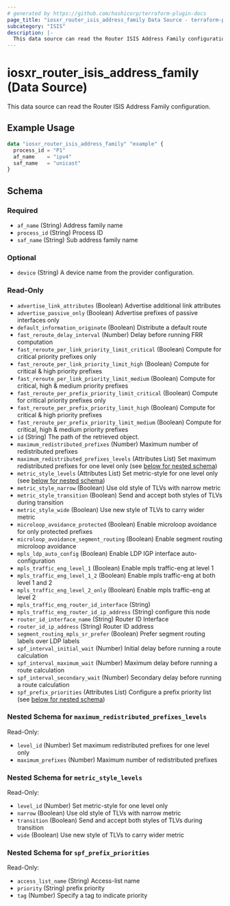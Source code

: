 ```yaml
---
# generated by https://github.com/hashicorp/terraform-plugin-docs
page_title: "iosxr_router_isis_address_family Data Source - terraform-provider-iosxr"
subcategory: "ISIS"
description: |-
  This data source can read the Router ISIS Address Family configuration.
---
```


# iosxr_router_isis_address_family (Data Source)

This data source can read the Router ISIS Address Family configuration.

## Example Usage

```terraform
data "iosxr_router_isis_address_family" "example" {
  process_id = "P1"
  af_name    = "ipv4"
  saf_name   = "unicast"
}
```

<!-- schema generated by tfplugindocs -->
## Schema

### Required

- `af_name` (String) Address family name
- `process_id` (String) Process ID
- `saf_name` (String) Sub address family name

### Optional

- `device` (String) A device name from the provider configuration.

### Read-Only

- `advertise_link_attributes` (Boolean) Advertise additional link attributes
- `advertise_passive_only` (Boolean) Advertise prefixes of passive interfaces only
- `default_information_originate` (Boolean) Distribute a default route
- `fast_reroute_delay_interval` (Number) Delay before running FRR computation
- `fast_reroute_per_link_priority_limit_critical` (Boolean) Compute for critical priority prefixes only
- `fast_reroute_per_link_priority_limit_high` (Boolean) Compute for critical & high priority prefixes
- `fast_reroute_per_link_priority_limit_medium` (Boolean) Compute for critical, high & medium priority prefixes
- `fast_reroute_per_prefix_priority_limit_critical` (Boolean) Compute for critical priority prefixes only
- `fast_reroute_per_prefix_priority_limit_high` (Boolean) Compute for critical & high priority prefixes
- `fast_reroute_per_prefix_priority_limit_medium` (Boolean) Compute for critical, high & medium priority prefixes
- `id` (String) The path of the retrieved object.
- `maximum_redistributed_prefixes` (Number) Maximum number of redistributed prefixes
- `maximum_redistributed_prefixes_levels` (Attributes List) Set maximum redistributed prefixes for one level only (see [below for nested schema](#nestedatt--maximum_redistributed_prefixes_levels))
- `metric_style_levels` (Attributes List) Set metric-style for one level only (see [below for nested schema](#nestedatt--metric_style_levels))
- `metric_style_narrow` (Boolean) Use old style of TLVs with narrow metric
- `metric_style_transition` (Boolean) Send and accept both styles of TLVs during transition
- `metric_style_wide` (Boolean) Use new style of TLVs to carry wider metric
- `microloop_avoidance_protected` (Boolean) Enable microloop avoidance for only protected prefixes
- `microloop_avoidance_segment_routing` (Boolean) Enable segment routing microloop avoidance
- `mpls_ldp_auto_config` (Boolean) Enable LDP IGP interface auto-configuration
- `mpls_traffic_eng_level_1` (Boolean) Enable mpls traffic-eng at level 1
- `mpls_traffic_eng_level_1_2` (Boolean) Enable mpls traffic-eng at both level 1 and 2
- `mpls_traffic_eng_level_2_only` (Boolean) Enable mpls traffic-eng at level 2
- `mpls_traffic_eng_router_id_interface` (String)
- `mpls_traffic_eng_router_id_ip_address` (String) configure this node
- `router_id_interface_name` (String) Router ID Interface
- `router_id_ip_address` (String) Router ID address
- `segment_routing_mpls_sr_prefer` (Boolean) Prefer segment routing labels over LDP labels
- `spf_interval_initial_wait` (Number) Initial delay before running a route calculation
- `spf_interval_maximum_wait` (Number) Maximum delay before running a route calculation
- `spf_interval_secondary_wait` (Number) Secondary delay before running a route calculation
- `spf_prefix_priorities` (Attributes List) Configure a prefix priority list (see [below for nested schema](#nestedatt--spf_prefix_priorities))

<a id="nestedatt--maximum_redistributed_prefixes_levels"></a>
### Nested Schema for `maximum_redistributed_prefixes_levels`

Read-Only:

- `level_id` (Number) Set maximum redistributed prefixes for one level only
- `maximum_prefixes` (Number) Maximum number of redistributed prefixes


<a id="nestedatt--metric_style_levels"></a>
### Nested Schema for `metric_style_levels`

Read-Only:

- `level_id` (Number) Set metric-style for one level only
- `narrow` (Boolean) Use old style of TLVs with narrow metric
- `transition` (Boolean) Send and accept both styles of TLVs during transition
- `wide` (Boolean) Use new style of TLVs to carry wider metric


<a id="nestedatt--spf_prefix_priorities"></a>
### Nested Schema for `spf_prefix_priorities`

Read-Only:

- `access_list_name` (String) Access-list name
- `priority` (String) prefix priority
- `tag` (Number) Specify a tag to indicate priority


